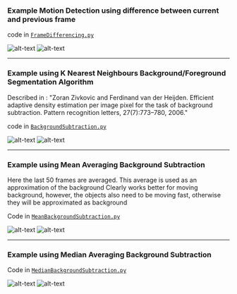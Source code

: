 ### Example Motion Detection using difference between current and previous frame

code in [`FrameDifferencing.py`](FrameDifferencing.py)

![alt-text](https://imgur.com/GNsaPOe.gif)
![alt-text](https://imgur.com/CmtLS5T.gif)

---

### Example using K Nearest Neighbours Background/Foreground Segmentation Algorithm
Described in : "Zoran Zivkovic and Ferdinand van der Heijden. Efficient adaptive density estimation per image pixel for the task of background subtraction. Pattern recognition letters, 27(7):773–780, 2006."

code in [`BackgroundSubtraction.py`](BackgroundSubtraction.py)

![alt-text](https://imgur.com/GNsaPOe.gif)
![alt-text](https://imgur.com/H7WfHFT.gif)

---

### Example using Mean Averaging Background Subtraction 
Here the last 50 frames are averaged. This average is used as an approximation of the background
Clearly works better for moving background, however, the objects also need to be moving fast, otherwise they will be approximated as background

Code in [`MeanBackgroundSubtraction.py`](MeanBackroundSubtraction.py)

![alt-text](https://imgur.com/GNsaPOe.gif)
![alt-text](https://imgur.com/QWscBo3.gif)


---

### Example using Median Averaging Background Subtraction 

Code in [`MedianBackgroundSubtraction.py`](MedianBackgroundSubtraction.py)

![alt-text](https://imgur.com/GNsaPOe.gif)
![alt-text](https://imgur.com/JaeVDTy.gif)
